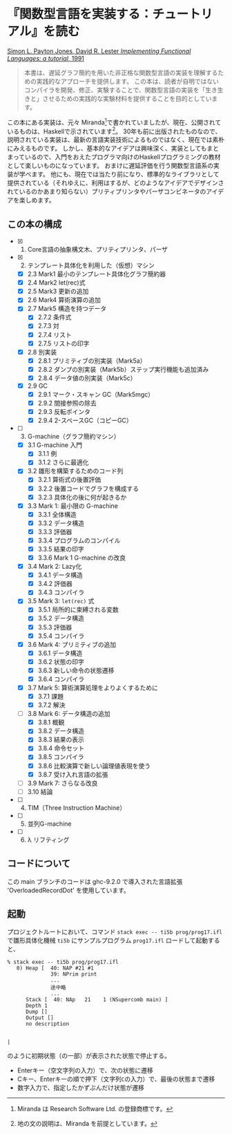 # 『関数型言語を実装する：チュートリアル』を読む

[Simon L. Payton Jones, David R. Lester *Implementing Functional Languages: a tutorial*, 1991](https://www.microsoft.com/en-us/research/publication/implementing-functional-languages-a-tutorial/)

> 本書は、遅延グラフ簡約を用いた非正格な関数型言語の実装を理解するための実践的なアプローチを提供します。
この本は、読者が自明ではないコンパイラを開発、修正、実験することで、関数型言語の実装を「生き生きと」させるための実践的な実験材料を提供することを目的としています。

この本にある実装は、元々 Miranda[^1]で書かれていましたが、現在、公開されているものは、Haskellで示されています[^2]。
30年も前に出版されたものなので、説明されている実装は、最新の言語実装技術によるものではなく、現在では素朴にみえるものです。
しかし、基本的なアイデアは興味深く、実装としてもまとまっているので、入門をおえたプログラマ向けのHaskellプログラミングの教材として楽しいものになっています。
おまけに遅延評価を行う関数型言語系の実装が学べます。
他にも、現在では当たり前になり、標準的なライブラリとして提供されている（それゆえに、利用はするが、どのようなアイデアでデザインされているのかあまり知らない）プリティプリンタやパーザコンビネータのアイデアを楽しめます。

[^1]: Miranda は Research Software Ltd. の登録商標です。

[^2]: 地の文の説明は、Miranda を前提としています。

## この本の構成

- [x] 1. Core言語の抽象構文木、プリティプリンタ、パーザ
- [x] 2. テンプレート具体化を利用した（仮想）マシン
    - [x] 2.3 Mark1 最小のテンプレート具体化グラフ簡約器
    - [x] 2.4 Mark2 let(rec)式
    - [x] 2.5 Mark3 更新の追加
    - [x] 2.6 Mark4 算術演算の追加
    - [x] 2.7 Mark5 構造を持つデータ
         - [x] 2.7.2 条件式
         - [x] 2.7.3 対
         - [x] 2.7.4 リスト
         - [x] 2.7.5 リストの印字
    - [x] 2.8 別実装
         - [x] 2.8.1 プリミティブの別実装（Mark5a）
         - [x] 2.8.2 ダンプの別実装（Mark5b）ステップ実行機能も追加済み
         - [x] 2.8.4 データ値の別実装（Mark5c）
    - [x] 2.9 GC
         - [x] 2.9.1 マーク・スキャン GC（Mark5mgc）
         - [x] 2.9.2 間接参照の除去
         - [x] 2.9.3 反転ポインタ
         - [x] 2.9.4 2-スペースGC（コピーGC）
- [ ] 3. G-machine（グラフ簡約マシン）
    - [x] 3.1 G-machine 入門
        - [x] 3.1.1 例
        - [x] 3.1.2 さらに最適化
    - [x] 3.2 雛形を構築するためのコード列
        - [x] 3.2.1 算術式の後置評価
        - [x] 3.2.2 後置コードでグラフを構成する
        - [x] 3.2.3 具体化の後に何が起きるか
    - [x] 3.3 Mark 1: 最小限の G-machine
        - [x] 3.3.1 全体構造
        - [x] 3.3.2 データ構造
        - [x] 3.3.3 評価器
        - [x] 3.3.4 プログラムのコンパイル
        - [x] 3.3.5 結果の印字
        - [x] 3.3.6 Mark 1 G-machine の改良
    - [x] 3.4 Mark 2: Lazy化
        - [x] 3.4.1 データ構造
        - [x] 3.4.2 評価器
        - [x] 3.4.3 コンパイラ
    - [x] 3.5 Mark 3: `let(rec)` 式
        - [x] 3.5.1 局所的に束縛される変数
        - [x] 3.5.2 データ構造
        - [x] 3.5.3 評価器
        - [x] 3.5.4 コンパイラ
    - [x] 3.6 Mark 4: プリミティブの追加
        - [x] 3.6.1 データ構造
        - [x] 3.6.2 状態の印字
        - [x] 3.6.3 新しい命令の状態遷移
        - [x] 3.6.4 コンパイラ
    - [x] 3.7 Mark 5: 算術演算処理をよりよくするために
        - [x] 3.7.1 課題
        - [x] 3.7.2 解決
    - [ ] 3.8 Mark 6: データ構造の追加
        - [x] 3.8.1 概観
        - [x] 3.8.2 データ構造
        - [x] 3.8.3 結果の表示
        - [x] 3.8.4 命令セット
        - [x] 3.8.5 コンパイラ
        - [x] 3.8.6 比較演算で新しい論理値表現を使う
        - [x] 3.8.7 受け入れ言語の拡張
    - [ ] 3.9 Mark 7: さらなる改良
    - [ ] 3.10 結論
- [ ] 4. TIM（Three Instruction Machine）
- [ ] 5. 並列G-machine
- [ ] 6. λ リフティング

## コードについて

この main ブランチのコードは ghc-9.2.0 で導入された言語拡張 'OverloadedRecordDot' を使用しています。

## 起動

プロジェクトルートにおいて、コマンド `stack exec -- ti5b prog/prog17.ifl` で雛形具体化機械 `ti5b` にサンプルプログラム `prog17.ifl` ロードして起動すると、

```
% stack exec -- ti5b prog/prog17.ifl
   0) Heap [  40: NAP #21 #1
              39: NPrim print
              ...
              途中略
              ...
      Stack [  40: NAp   21    1 (NSupercomb main) ]
      Depth 1
      Dump []
      Output []
      no description


|
```
のように初期状態（の一部）が表示された状態で停止する。

- Enterキー（空文字列の入力）で、次の状態に遷移
- Cキー、Enterキーの順で押下（文字列`C`の入力）で、最後の状態まで遷移
- 数字入力で、指定したかずぶんだけ状態が遷移

